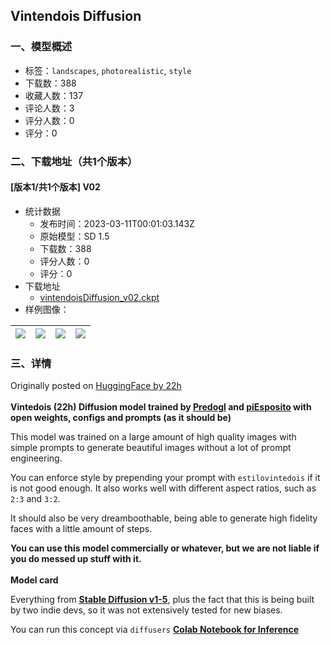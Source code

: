 ## Vintendois Diffusion 
### 一、模型概述

- 标签：`landscapes`, `photorealistic`, `style`
- 下载数：388
- 收藏人数：137
- 评论人数：3
- 评分人数：0
- 评分：0

### 二、下载地址（共1个版本）

#### [版本1/共1个版本] V02

- 统计数据
  - 发布时间：2023-03-11T00:01:03.143Z
  - 原始模型：SD 1.5
  - 下载数：388
  - 评分人数：0
  - 评分：0
- 下载地址
  - [vintendoisDiffusion_v02.ckpt](https://civitai.com/api/download/models/21356)
- 样例图像：

| <img src="https://image.civitai.com/xG1nkqKTMzGDvpLrqFT7WA/e03fbdb7-1b18-41fc-5195-619a02240e00/width=450/226641.jpeg" /> | <img src="https://image.civitai.com/xG1nkqKTMzGDvpLrqFT7WA/12ccba68-6c2f-499a-7e8f-71d3d8278900/width=450/226654.jpeg" /> | <img src="https://image.civitai.com/xG1nkqKTMzGDvpLrqFT7WA/1815ee14-f393-4fd5-b503-d092222ab800/width=450/226653.jpeg" /> | <img src="https://image.civitai.com/xG1nkqKTMzGDvpLrqFT7WA/a394f9b7-ac67-4540-ffa6-9996e19a4700/width=450/226652.jpeg" /> |
| ---- | ---- | ---- | ---- |


### 三、详情
<p>Originally posted on <a rel="ugc" href="https://huggingface.co/22h/vintedois-diffusion-v0-2">HuggingFace by 22h</a><br /><br /><strong>Vintedois (22h) Diffusion model trained by </strong><a target="_blank" rel="ugc" href="https://twitter.com/Predogl"><strong><u>Predogl</u></strong></a><strong> and </strong><a target="_blank" rel="ugc" href="https://twitter.com/piesposi_to"><strong><u>piEsposito</u></strong></a><strong> with open weights, configs and prompts (as it should be)</strong></p><p>This model was trained on a large amount of high quality images with simple prompts to generate beautiful images without a lot of prompt engineering.</p><p>You can enforce style by prepending your prompt with <code>estilovintedois</code> if it is not good enough. It also works well with different aspect ratios, such as <code>2:3</code> and <code>3:2</code>.</p><p>It should also be very dreamboothable, being able to generate high fidelity faces with a little amount of steps.</p><p><strong>You can use this model commercially or whatever, but we are not liable if you do messed up stuff with it.</strong><br /><br /><strong>Model card</strong></p><p>Everything from <a target="_blank" rel="ugc" href="https://huggingface.co/runwayml/stable-diffusion-v1-5"><strong><u>Stable Diffusion v1-5</u></strong></a>, plus the fact that this is being built by two indie devs, so it was not extensively tested for new biases.</p><p>You can run this concept via <code>diffusers</code> <a target="_blank" rel="ugc" href="https://colab.research.google.com/github/huggingface/notebooks/blob/main/diffusers/sd_dreambooth_inference.ipynb"><strong><u>Colab Notebook for Inference</u></strong></a></p>